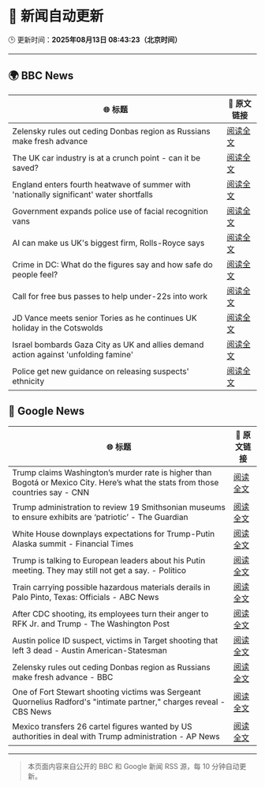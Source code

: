 # 🧠 新闻自动更新

🕒 更新时间：**2025年08月13日 08:43:23（北京时间）**

---

## 🌍 BBC News

| 🌐 标题 | 🔗 原文链接 |
|--------|-------------|
| Zelensky rules out ceding Donbas region as Russians make fresh advance | [阅读全文](https://www.bbc.com/news/articles/c4g6qd3k2peo?at_medium=RSS&at_campaign=rss) |
| The UK car industry is at a crunch point - can it be saved? | [阅读全文](https://www.bbc.com/news/articles/c23p028p200o?at_medium=RSS&at_campaign=rss) |
| England enters fourth heatwave of summer with 'nationally significant' water shortfalls | [阅读全文](https://www.bbc.com/news/articles/czerrzdewzxo?at_medium=RSS&at_campaign=rss) |
| Government expands police use of facial recognition vans | [阅读全文](https://www.bbc.com/news/articles/cj4wy21dwkwo?at_medium=RSS&at_campaign=rss) |
| AI can make us UK's biggest firm, Rolls-Royce says | [阅读全文](https://www.bbc.com/news/articles/ce8772d4jzgo?at_medium=RSS&at_campaign=rss) |
| Crime in DC: What do the figures say and how safe do people feel? | [阅读全文](https://www.bbc.com/news/videos/cewynn7krj1o?at_medium=RSS&at_campaign=rss) |
| Call for free bus passes to help under-22s into work | [阅读全文](https://www.bbc.com/news/articles/c9877kg42wjo?at_medium=RSS&at_campaign=rss) |
| JD Vance meets senior Tories as he continues UK holiday in the Cotswolds | [阅读全文](https://www.bbc.com/news/articles/cx29n78gg0vo?at_medium=RSS&at_campaign=rss) |
| Israel bombards Gaza City as UK and allies demand action against 'unfolding famine' | [阅读全文](https://www.bbc.com/news/articles/clyj0dd0qj9o?at_medium=RSS&at_campaign=rss) |
| Police get new guidance on releasing suspects' ethnicity | [阅读全文](https://www.bbc.com/news/articles/c5ypgg28nvpo?at_medium=RSS&at_campaign=rss) |

## 📰 Google News

| 🌐 标题 | 🔗 原文链接 |
|--------|-------------|
| Trump claims Washington’s murder rate is higher than Bogotá or Mexico City. Here’s what the stats from those countries say - CNN | [阅读全文](https://news.google.com/rss/articles/CBMimwFBVV95cUxOUXd0TEhSalNBem90Wm0zVkxpalJRSWJNYmg4eFM3b0JHU1lUV2JLMldVMWloRzNlMEN1aDNRRldwMVR0UGZ3dnY2azRhY1hqSUJzbUNLOUZBMFdIOFFTaWN4VXRSTnVPbmVVWXZEaWE1QmpzeWtRVFlqQ0M2T05wdmdmZWlsRE9Pb3ZQcUlZMWpmSXJqeUJKYktoNNIBoAFBVV95cUxOYlNmNHB5SDd3cVFyQzJpRFhmMlczd2x4YTVwMGhSSWh0a2VNMkpEMHJTMGxrWTY3a1FjMl8zWjltWkRkS2pPM2xxUGZBaTB5QjBmMjhFeWJyTkttR3VYYXV6Y3RidTc1RkQwV3dtUEs1LVEzVXdKMjZPNDdaZWFjY1loaUItX2oyV0pHd0N5NEQ3SV9UMzFRUnFGYzRSQVV1?oc=5) |
| Trump administration to review 19 Smithsonian museums to ensure exhibits are ‘patriotic’ - The Guardian | [阅读全文](https://news.google.com/rss/articles/CBMikwFBVV95cUxPUE9hdHhPcVdycVF1d2Z5V0xCWXpOOTRZa01lVHBtbHNjX25DRFpsd0E4eHNnTmt6bVBHWUdUQm9ZYjBTMFRvR19nLVk2VE42cnpfdXhYTzVqMUJ0QjNfbFB4c3JmYlVGcUhoUDBXX19ET3ZzY0VrMEx1QXVtdEluX0I4RkhMcENodDlObnZTYzJ0dHc?oc=5) |
| White House downplays expectations for Trump-Putin Alaska summit - Financial Times | [阅读全文](https://news.google.com/rss/articles/CBMicEFVX3lxTFBSazZPdUxGU21PODFUOGlaOXlmWlBSU2c2akttWnBmNmQ2RjJGZTV4SGlXSW5wUGI5VG5wZnhTTHNrQ3Q4OF9GaHZRVEtsdXREZlBXVVMxRnZ6ZFBjWmFDLTdlSFpmS1RfV0ZpRDd5OGM?oc=5) |
| Trump is talking to European leaders about his Putin meeting. They may still not get a say. - Politico | [阅读全文](https://news.google.com/rss/articles/CBMijwFBVV95cUxQdE04V080MVFWeVJMd1RPR25uMUNGeEZqS2JBYjZrTEVVU0ZWZkR1bi10dFd0VGJxYTdYOGlld2k1T1d4elVEMEhlMC1jb1poN05kOGJtTjctbWRvYjBBcmVxMGo4clBIQ09ocnFzWklQZGtIWlA2eWZhRHp4c1NwSkpQU25ZLTZ3SWxjNEdKWQ?oc=5) |
| Train carrying possible hazardous materials derails in Palo Pinto, Texas: Officials - ABC News | [阅读全文](https://news.google.com/rss/articles/CBMipwFBVV95cUxQZXlWS3A3dUJpT29kclBTMUMwd3dIT3R6TzhMUzExTDcwNmVXT2JDV0hqTVg5QU42ZnBOZ3c1U1FJRk12NHhTS2dmOU1kS0FwenRwMWdsNFJWZlQxSFFpcFFqdE9LYTNxbV9IekxROWh3SUtTQmxSRFR4bE9zYkE0cWE3VDRtcENTUXBBUW9iUG1wTmtsbFhaRGwtT1kzVm04NTBqRzNjY9IBrAFBVV95cUxQN1BheTJ3S2w4dlczV3BjMVRMVTctSng2YVVSdDNxVTNRcC1RVzFYQWVJcDVYb3JIOWk3VWJwcndZOW0wZmstaW43bDRPQ2NXc3BKWkRkdGhRQWhPTnJSTkRqSmtQUnJGUi1WZ0FFUTh5SjlfMmVTREsxenh2SWI2b182QkVGZ3dUd1hiSDR6NFdoUk1RM1ZzZzFiamh2aXN6Vmgxa01pMlhRcVlu?oc=5) |
| After CDC shooting, its employees turn their anger to RFK Jr. and Trump - The Washington Post | [阅读全文](https://news.google.com/rss/articles/CBMiigFBVV95cUxPSTV1U3NtdmJselozWHdqU2NBV1RCWndYYkFKV01LamQ2dzk3OEV3WWRpTWNlY2Z0V005Z0FMd2haclNsU215Skd0cllXSkwtNElOVWd4eDYzcF9kN3RZcTIzWjQxUXE2SVFkVUlXUlRQZkE2QzRjR21BRjVrcDhzTTVEVlViVmdmR3c?oc=5) |
| Austin police ID suspect, victims in Target shooting that left 3 dead - Austin American-Statesman | [阅读全文](https://news.google.com/rss/articles/CBMikgFBVV95cUxPVmNDejdKSlJJWkpTU0hTeUZaZFRObm5xWDhDaTZJclBoZFFEUWRxeXFfWUxua0lmeG1QZXBiOFVYb3NneWxILU13a1VIOWVpb19BT1VKeU5BWFlMZ0h2VV9NRUZGLW96R3AtTERWS0xpc1liM1JGRGdxcGxtUHNaanJPODdXNTN6TG5jVHNIX3V6Zw?oc=5) |
| Zelensky rules out ceding Donbas region as Russians make fresh advance - BBC | [阅读全文](https://news.google.com/rss/articles/CBMiWkFVX3lxTE9ibUk0eDVaYlNVSDI2Ri02anhQSGt4aTN4Tm9LTzZDV1FWVzNCcmNNZGotWEhReXI1akFrMFB4YnhxLXB2TEtMWHNrMWtkaXF6akliRVFHLVliZ9IBX0FVX3lxTE9INDFnUGFnZ0otejZ5SkJOY1hGM29lY01rMm1SM0t3c2dsbEZGRnlGdS1NT0JnRUNrUFlpenktbllqMTlKSmtKQ3l4SDI4QllqUHhfUVRYSC1tTXU2OTlv?oc=5) |
| One of Fort Stewart shooting victims was Sergeant Quornelius Radford's "intimate partner," charges reveal - CBS News | [阅读全文](https://news.google.com/rss/articles/CBMiqgFBVV95cUxQUGpBbUUyUlFiVUw1a1BIazhYUU1OMlIxQ05zbGNOanNoWmx4R1AyU1ppUUtKenE0LXpualdDSUpCREt5YTZUV3VNa1RWZzdseGNIT3Bya1UwQjRaMDVuZ3FSQm15NVk0RWZHY1FqRUdGMVBOektBajJEU3oxQzg1ZGlsZHY2Q0dzaE8yWEw0UkZCbEdlVlJ3UDRyd25iRlBVTWpQeHA4eUlTd9IBrwFBVV95cUxOS0t0UEJ5aDhvbktWZ01aUkxwYkZsejc5UERESkRyU3ZMN1hGMjhTdmg0a0pBV215cXdrUi1NQktmRTluSXUwTWtuaEozTU44NldmRV9KMWFwRm1JbURVR0pfWmw1ekJwQjluY1dtOHdVempiTVhtQW1iVTRpOEltczJzNl92Wi15NjdGX2VkTjF5OUNCNVd1SUpBS0ZNS3IxT1U3b09iX1NVclR3d0hJ?oc=5) |
| Mexico transfers 26 cartel figures wanted by US authorities in deal with Trump administration - AP News | [阅读全文](https://news.google.com/rss/articles/CBMiswFBVV95cUxQMGJLYzQwYkF6d2JpYWp0R0RIeDM5VEZpMDVnWTVyRGZibWZ4SmNDdGNwMW55SmF4NF91Ym00dG9FT3RZSW9EeUdkZVE0djFyNUVKT0FOMGZTeUt5a3FRWDVZZF9xaENTdU9taktKcnhQeVZmUTMxdW8yd1lKTk1LSDRVcGh0Znl0bkp2R1RTbXRPV01KcWlLa0Y3bU0zcEhxdHB1T1VVTUowT09mb1VwQW1URQ?oc=5) |

---
> 本页面内容来自公开的 BBC 和 Google 新闻 RSS 源，每 10 分钟自动更新。